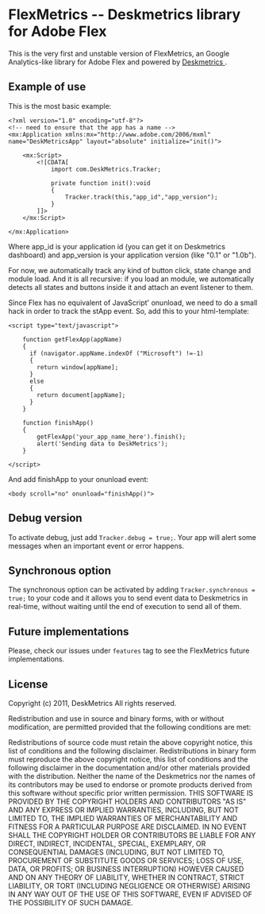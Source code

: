 FlexMetrics -- Deskmetrics library for Adobe Flex
=================================================

This is the very first and unstable version of FlexMetrics, an Google Analytics-like library for Adobe Flex and powered by [ Deskmetrics ](http://deskmetrics.com/).


Example of use
--------------

This is the most basic example:

    <?xml version="1.0" encoding="utf-8"?>
    <!-- need to ensure that the app has a name -->
    <mx:Application xmlns:mx="http://www.adobe.com/2006/mxml" name="DeskMetricsApp" layout="absolute" initialize="init()">
        
        <mx:Script>
            <![CDATA[
                import com.DeskMetrics.Tracker;
                
                private function init():void
                {
                    Tracker.track(this,"app_id","app_version");
                }
            ]]>
        </mx:Script>

    </mx:Application>

Where app_id is your application id (you can get it on Deskmetrics dashboard) and app_version is your application version (like "0.1" or "1.0b").

For now, we automatically track any kind of button click, state change and module load. And it is all recursive: if you load an module, we automatically detects all states and buttons inside it and attach an event listener to them.

Since Flex has no equivalent of JavaScript' onunload, we need to do a small hack in order to track the stApp event. So, add this to your html-template:

    <script type="text/javascript">

        function getFlexApp(appName)
        {
          if (navigator.appName.indexOf ("Microsoft") !=-1)
          {
            return window[appName];
          } 
          else 
          {
            return document[appName];
          }
        }

        function finishApp()
        {
            getFlexApp('your_app_name_here').finish();
            alert('Sending data to DeskMetrics');
        }

    </script>


And add finishApp to your onunload event:

    <body scroll="no" onunload="finishApp()">

Debug version
-------------

To activate debug, just add `Tracker.debug = true;`. Your app will alert some messages when an important event or error happens.

Synchronous option
------------------

The synchronous option can be activated by adding `Tracker.synchronous = true;` to your code and it allows you to send event data to Deskmetrics in real-time, without waiting until the end of execution to send all of them.

Future implementations
------------------------


Please, check our issues under `features` tag to see the FlexMetrics future implementations.

License
-------

Copyright (c) 2011, DeskMetrics
All rights reserved.

Redistribution and use in source and binary forms, with or without modification, are permitted provided that the following conditions are met:

Redistributions of source code must retain the above copyright notice, this list of conditions and the following disclaimer.
Redistributions in binary form must reproduce the above copyright notice, this list of conditions and the following disclaimer in the documentation and/or other materials provided with the distribution.
Neither the name of the Deskmetrics nor the names of its contributors may be used to endorse or promote products derived from this software without specific prior written permission.
THIS SOFTWARE IS PROVIDED BY THE COPYRIGHT HOLDERS AND CONTRIBUTORS "AS IS" AND ANY EXPRESS OR IMPLIED WARRANTIES, INCLUDING, BUT NOT LIMITED TO, THE IMPLIED WARRANTIES OF MERCHANTABILITY AND FITNESS FOR A PARTICULAR PURPOSE ARE DISCLAIMED. IN NO EVENT SHALL THE COPYRIGHT HOLDER OR CONTRIBUTORS BE LIABLE FOR ANY DIRECT, INDIRECT, INCIDENTAL, SPECIAL, EXEMPLARY, OR CONSEQUENTIAL DAMAGES (INCLUDING, BUT NOT LIMITED TO, PROCUREMENT OF SUBSTITUTE GOODS OR SERVICES; LOSS OF USE, DATA, OR PROFITS; OR BUSINESS INTERRUPTION) HOWEVER CAUSED AND ON ANY THEORY OF LIABILITY, WHETHER IN CONTRACT, STRICT LIABILITY, OR TORT (INCLUDING NEGLIGENCE OR OTHERWISE) ARISING IN ANY WAY OUT OF THE USE OF THIS SOFTWARE, EVEN IF ADVISED OF THE POSSIBILITY OF SUCH DAMAGE.
